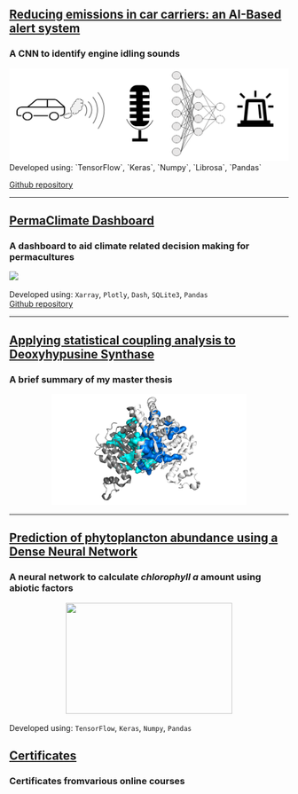 
## [Reducing emissions in car carriers: an AI-Based alert system](/sounds_classification.md) 
### A CNN to identify engine idling sounds 

<img src="images/sound_classification/title_image_sound_classification.png?raw=true"/>
Developed using: `TensorFlow`, `Keras`, `Numpy`, `Librosa`, `Pandas`  

[Github repository](https://github.com/giacomo-lab/engine_idling_detection)


---
## [PermaClimate Dashboard](/permaculture_climate.md) 
### A dashboard to aid climate related decision making for permacultures

<img src="images/permaculture/dashboard.gif?raw=true"/>

Developed using: `Xarray`, `Plotly`, `Dash`, `SQLite3`, `Pandas`  
[Github repository](https://github.com/giacomo-lab/permaculture-climate)

---

## [Applying statistical coupling analysis to Deoxyhypusine Synthase](/master_thesis.md) 
### A brief summary of my master thesis


<div style="text-align: center;">
     <img src="images/misc/DHS.png?raw=true" width="350" height="200">
</div>

---


## [Prediction of phytoplancton abundance using a Dense Neural Network](/chl.md) 


### A neural network to calculate *chlorophyll a* amount using abiotic factors
<div style="text-align: center;">
     <img src="images/misc/Plancton.png?raw=true" width="300" height="200">
</div>

Developed using: `TensorFlow`, `Keras`, `Numpy`, `Pandas`  

## [Certificates](/certificates.md) 
### Certificates fromvarious online courses 

